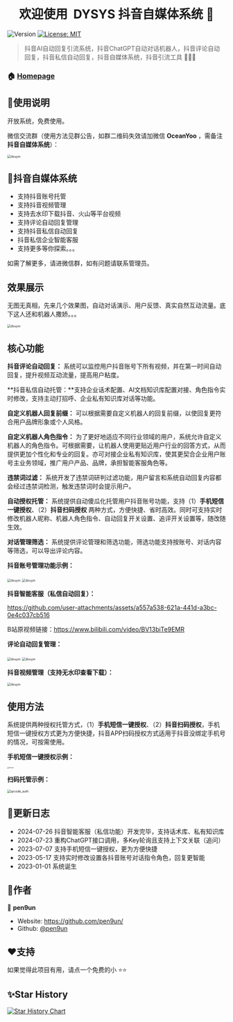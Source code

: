 <h1 align="center">欢迎使用&nbsp;&nbsp;DYSYS 抖音自媒体系统 👋</h1>
<p>
  <img alt="Version" src="https://img.shields.io/badge/version-1.0.0-blue.svg?cacheSeconds=2592000" />
  <a href="#" target="_blank">
    <img alt="License: MIT" src="https://img.shields.io/badge/License-MIT-yellow.svg" />
  </a>
</p>



> 抖音AI自动回复引流系统，抖音ChatGPT自动对话机器人，抖音评论自动回复，抖音私信自动回复，抖音自媒体系统，抖音引流工具 🔮🤖🚀

### 🏠 [Homepage](https://github.com/pen9un/douyin-chatgpt-bot)

## 🚀使用说明

开放系统，免费使用。

微信交流群（使用方法见群公告，如群二维码失效请加微信 **OceanYoo** ，需备注 **抖音自媒体系统**）：

<img src="resource/image/wechat_group.jpg" alt="douyin" style="zoom: 50%;" />

## 🔮抖音自媒体系统

- 支持抖音账号托管
- 支持抖音视频管理
- 支持去水印下载抖音、火山等平台视频
- 支持评论自动回复管理
- 支持抖音私信自动回复
- 抖音私信企业智能客服
- 支持更多等你探索。。。

如需了解更多，请进微信群，如有问题请联系管理员。

## 效果展示

无图无真相，先来几个效果图，自动对话演示、用户反馈、真实自然互动流量。底下这人还和机器人撒娇。。。

<img src="resource/image/demo.jpg" alt="douyin" style="zoom:50%;" />

## 核心功能

**抖音评论自动回复：** 系统可以监控用户抖音账号下所有视频，并在第一时间自动回复，提升视频互动流量，提高用户粘度。

**抖音私信自动托管：**支持企业话术配置、AI文档知识库配置对接、角色指令实时修改，支持主动打招呼、企业私有知识库对话等功能。

**自定义机器人回复前缀：** 可以根据需要自定义机器人的回复前缀，以使回复更符合用户品牌形象或个人风格。

**自定义机器人角色指令：** 为了更好地适应不同行业领域的用户，系统允许自定义机器人的角色指令。可根据需要，让机器人使用更贴近用户行业的回答方式，从而提供更加个性化和专业的回复。亦可对接企业私有知识库，使其更契合企业用户账号主业务领域，推广用户产品、品牌，承担智能客服角色等。

**违禁词过滤：** 系统开发了违禁词研判过滤功能，用户留言和系统自动回复内容都会经过违禁词检测，触发违禁词时会提示用户。

**自动授权托管：** 系统提供自动傻瓜化托管用户抖音账号功能，支持（1）**手机短信一键授权**、（2）**抖音扫码授权** 两种方式，方便快捷、省时高效。同时可支持实时修改机器人昵称、机器人角色指令、自动回复开关设置、追评开关设置等，随改随生效。

**对话管理筛选：** 系统提供评论管理和筛选功能，筛选功能支持按账号、对话内容等筛选，可以导出评论内容。

**抖音账号管理功能示例：**

<img src="resource/image/douyin_user.png" alt="douyin" style="zoom:50%;" />

<img src="resource/image/douyin_user_2.png" alt="douyin" style="zoom:50%;" />

**抖音智能客服（私信自动回复）：**

https://github.com/user-attachments/assets/a557a538-621a-441d-a3bc-0e4c037cb516

B站原视频链接：https://www.bilibili.com/video/BV13biTe9EMR

**评论自动回复管理：**

<img src="resource/image/douyin_comment.png" alt="douyin" style="zoom:50%;" />

<img src="resource/image/douyin_comment_2.png" alt="douyin" style="zoom:50%;" />

**抖音视频管理（支持无水印查看下载）：**

<img src="resource/image/douyin_video.png" alt="douyin" style="zoom:50%;" />

## 使用方法

系统提供两种授权托管方式，（1）**手机短信一键授权**、（2）**抖音扫码授权**，手机短信一键授权方式更为方便快捷，抖音APP扫码授权方式适用于抖音没绑定手机号的情况，可按需使用。

**手机短信一键授权示例：**

<img src="resource/image/phone_auth.png" alt="douyin" style="zoom: 25%;" />

**扫码托管示例：**

<img src="resource/image/qrcode_auth.jpg" alt="qrcode_auth" style="zoom:50%;" />

## 📖更新日志

- 2024-07-26 抖音智能客服（私信功能）开发完毕，支持话术库、私有知识库
- 2024-07-23 重构ChatGPT接口调用，多Key轮询且支持上下文关联（追问）
- 2023-07-07 支持手机短信一键授权，更为方便快捷
- 2023-05-17 支持实时修改设置各抖音账号对话指令角色，回复更智能
- 2023-01-01 系统诞生

## 🤝作者

👤 **pen9un**

* Website: https://github.com/pen9un/
* Github: [@pen9un](https://github.com/pen9un)

## ❤️支持

如果觉得此项目有用，请点一个免费的小 ⭐️⭐️

## ✨Star History

[![Star History Chart](https://api.star-history.com/svg?repos=pen9un/douyin-chatgpt-bot&type=Date)](https://star-history.com/#pen9un/douyin-chatgpt-bot&Date)
